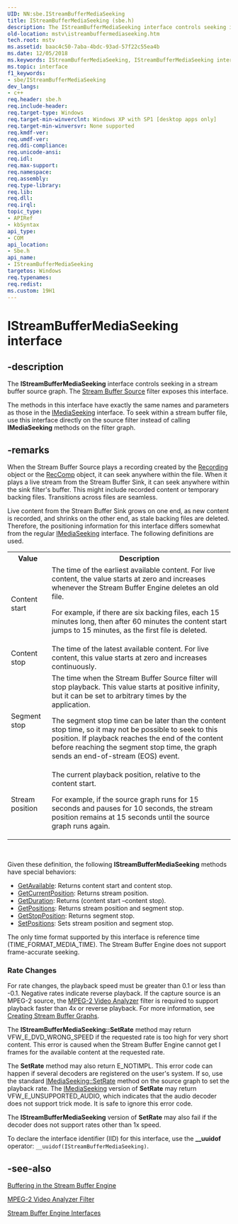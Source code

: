 ```yaml
---
UID: NN:sbe.IStreamBufferMediaSeeking
title: IStreamBufferMediaSeeking (sbe.h)
description: The IStreamBufferMediaSeeking interface controls seeking in a stream buffer source graph. The Stream Buffer Source filter exposes this interface.
old-location: mstv\istreambuffermediaseeking.htm
tech.root: mstv
ms.assetid: baac4c50-7aba-4bdc-93ad-57f22c55ea4b
ms.date: 12/05/2018
ms.keywords: IStreamBufferMediaSeeking, IStreamBufferMediaSeeking interface [Microsoft TV Technologies], IStreamBufferMediaSeeking interface [Microsoft TV Technologies],described, IStreamBufferMediaSeekingInterface, mstv.istreambuffermediaseeking, sbe/IStreamBufferMediaSeeking
ms.topic: interface
f1_keywords:
- sbe/IStreamBufferMediaSeeking
dev_langs:
- c++
req.header: sbe.h
req.include-header: 
req.target-type: Windows
req.target-min-winverclnt: Windows XP with SP1 [desktop apps only]
req.target-min-winversvr: None supported
req.kmdf-ver: 
req.umdf-ver: 
req.ddi-compliance: 
req.unicode-ansi: 
req.idl: 
req.max-support: 
req.namespace: 
req.assembly: 
req.type-library: 
req.lib: 
req.dll: 
req.irql: 
topic_type:
- APIRef
- kbSyntax
api_type:
- COM
api_location:
- Sbe.h
api_name:
- IStreamBufferMediaSeeking
targetos: Windows
req.typenames: 
req.redist: 
ms.custom: 19H1
---
```


# IStreamBufferMediaSeeking interface


## -description


The <b>IStreamBufferMediaSeeking</b> interface controls seeking in a stream buffer source graph. The <a href="https://docs.microsoft.com/previous-versions/windows/desktop/mstv/stream-buffer-source-filter">Stream Buffer Source</a> filter exposes this interface.

The methods in this interface have exactly the same names and parameters as those in the <a href="https://docs.microsoft.com/windows/desktop/api/strmif/nn-strmif-imediaseeking">IMediaSeeking</a> interface. To seek within a stream buffer file, use this interface directly on the source filter instead of calling <b>IMediaSeeking</b> methods on the filter graph.


## -remarks



When the Stream Buffer Source plays a recording created by the <a href="https://docs.microsoft.com/previous-versions/windows/desktop/mstv/recording-object">Recording</a> object or the <a href="https://docs.microsoft.com/previous-versions/windows/desktop/mstv/reccomp-object">RecComp</a> object, it can seek anywhere within the file. When it plays a live stream from the Stream Buffer Sink, it can seek anywhere within the sink filter's buffer. This might include recorded content or temporary backing files. Transitions across files are seamless.

Live content from the Stream Buffer Sink grows on one end, as new content is recorded, and shrinks on the other end, as stale backing files are deleted. Therefore, the positioning information for this interface differs somewhat from the regular <a href="https://docs.microsoft.com/windows/desktop/api/strmif/nn-strmif-imediaseeking">IMediaSeeking</a> interface. The following definitions are used.

<table>
<tr>
<th>Value
            </th>
<th>Description
            </th>
</tr>
<tr>
<td>Content start</td>
<td>
The time of the earliest available content. For live content, the value starts at zero and increases whenever the Stream Buffer Engine deletes an old file.

For example, if there are six backing files, each 15 minutes long, then after 60 minutes the content start jumps to 15 minutes, as the first file is deleted.

</td>
</tr>
<tr>
<td>Content stop</td>
<td>The time of the latest available content. For live content, this value starts at zero and increases continuously.</td>
</tr>
<tr>
<td>Segment stop</td>
<td>
The time when the Stream Buffer Source filter will stop playback. This value starts at positive infinity, but it can be set to arbitrary times by the application.

The segment stop time can be later than the content stop time, so it may not be possible to seek to this position. If playback reaches the end of the content before reaching the segment stop time, the graph sends an end-of-stream (EOS) event.

</td>
</tr>
<tr>
<td>Stream position</td>
<td>
The current playback position, relative to the content start.

For example, if the source graph runs for 15 seconds and pauses for 10 seconds, the stream position remains at 15 seconds until the source graph runs again.

</td>
</tr>
</table>
 

Given these definition, the following <b>IStreamBufferMediaSeeking</b> methods have special behaviors:

<ul>
<li>
<a href="https://docs.microsoft.com/windows/desktop/api/strmif/nf-strmif-imediaseeking-getavailable">GetAvailable</a>: Returns content start and content stop.</li>
<li>
<a href="https://docs.microsoft.com/windows/desktop/api/strmif/nf-strmif-imediaseeking-getcurrentposition">GetCurrentPosition</a>: Returns stream position.</li>
<li>
<a href="https://docs.microsoft.com/windows/desktop/api/strmif/nf-strmif-imediaseeking-getduration">GetDuration</a>: Returns (content start –content stop).</li>
<li>
<a href="https://docs.microsoft.com/windows/desktop/api/strmif/nf-strmif-imediaseeking-getpositions">GetPositions</a>: Returns stream position and segment stop.</li>
<li>
<a href="https://docs.microsoft.com/windows/desktop/api/strmif/nf-strmif-imediaseeking-getstopposition">GetStopPosition</a>: Returns segment stop.</li>
<li>
<a href="https://docs.microsoft.com/windows/desktop/api/strmif/nf-strmif-imediaseeking-setpositions">SetPositions</a>: Sets stream position and segment stop.</li>
</ul>
The only time format supported by this interface is reference time (TIME_FORMAT_MEDIA_TIME). The Stream Buffer Engine does not support frame-accurate seeking.

<h3><a id="Rate_Changes"></a><a id="rate_changes"></a><a id="RATE_CHANGES"></a>Rate Changes</h3>
For rate changes, the playback speed must be greater than 0.1 or less than -0.1. Negative rates indicate reverse playback. If the capture source is an MPEG-2 source, the <a href="https://docs.microsoft.com/previous-versions/windows/desktop/mstv/mpeg-2-video-analyzer-filter">MPEG-2 Video Analyzer</a> filter is required to support playback faster than 4x or reverse playback. For more information, see <a href="https://docs.microsoft.com/previous-versions/windows/desktop/mstv/creating-stream-buffer-graphs">Creating Stream Buffer Graphs</a>.

The <b>IStreamBufferMediaSeeking::SetRate</b> method may return VFW_E_DVD_WRONG_SPEED if the requested rate is too high for very short content. This error is caused when the Stream Buffer Engine cannot get I frames for the available content at the requested rate.

The <b>SetRate</b> method may also return E_NOTIMPL. This error code can happen if several decoders are registered on the user's system. If so, use the standard <a href="https://docs.microsoft.com/windows/desktop/api/strmif/nf-strmif-imediaseeking-setrate">IMediaSeeking::SetRate</a> method on the source graph to set the playback rate. The <a href="https://docs.microsoft.com/windows/desktop/api/strmif/nn-strmif-imediaseeking">IMediaSeeking</a> version of <b>SetRate</b> may return VFW_E_UNSUPPORTED_AUDIO, which indicates that the audio decoder does not support trick mode. It is safe to ignore this error code.

The <b>IStreamBufferMediaSeeking</b> version of <b>SetRate</b> may also fail if the decoder does not support rates other than 1x speed.

To declare the interface identifier (IID) for this interface, use the <b>__uuidof</b> operator: <code>__uuidof(IStreamBufferMediaSeeking)</code>.




## -see-also




<a href="https://docs.microsoft.com/previous-versions/windows/desktop/mstv/buffering-in-the-stream-buffer-engine">Buffering in the Stream Buffer Engine</a>



<a href="https://docs.microsoft.com/previous-versions/windows/desktop/mstv/mpeg-2-video-analyzer-filter">MPEG-2 Video Analyzer Filter</a>



<a href="https://docs.microsoft.com/previous-versions/windows/desktop/mstv/stream-buffer-engine-interfaces">Stream Buffer Engine Interfaces</a>
 

 

